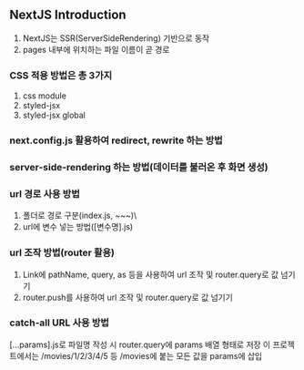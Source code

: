 ## NextJS Introduction
1. NextJS는 SSR(ServerSideRendering) 기반으로 동작
2. pages 내부에 위치하는 파일 이름이 곧 경로

### CSS 적용 방법은 총 3가지
1. css module
2. styled-jsx
3. styled-jsx global

### next.config.js 활용하여 redirect, rewrite 하는 방법

### server-side-rendering 하는 방법(데이터를 불러온 후 화면 생성)

### url 경로 사용 방법
1. 폴더로 경로 구분(index.js, ~~~)\
2. url에 변수 넣는 방법([변수명].js)

### url 조작 방법(router 활용)
1. Link에 pathName, query, as 등을 사용하여 url 조작 및 router.query로 값 넘기기
2. router.push를 사용하여 url 조작 및 router.query로 값 넘기기

### catch-all URL 사용 방법
[...params].js로 파일명 작성 시 router.query에 params 배열 형태로 저장
이 프로젝트에서는 /movies/1/2/3/4/5 등 /movies에 붙는 모든 값을 params에 삽입